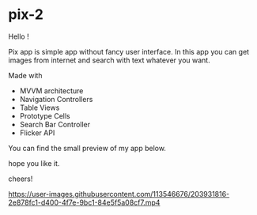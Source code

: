 # pix-2
Hello !

Pix app  is simple app without fancy  user interface. 
In this app  you can get images from internet and search with text whatever you want.

Made with
* MVVM architecture 
* Navigation Controllers
* Table Views
* Prototype Cells
* Search Bar Controller 
* Flicker API

You can find the small preview of my app below.

hope you like it.

cheers!

https://user-images.githubusercontent.com/113546676/203931816-2e878fc1-d400-4f7e-9bc1-84e5f5a08cf7.mp4

